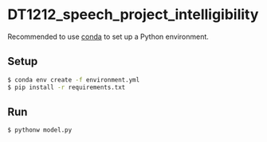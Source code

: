# DT1212_speech_project_intelligibility

Recommended to use [conda](https://conda.io) to set up a Python environment.

## Setup
```bash
$ conda env create -f environment.yml
$ pip install -r requirements.txt
```

## Run
```bash
$ pythonw model.py
```
